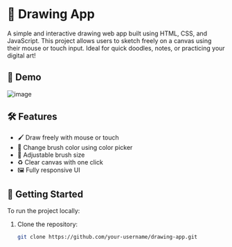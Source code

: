 # 🎨 Drawing App

A simple and interactive drawing web app built using HTML, CSS, and JavaScript. This project allows users to sketch freely on a canvas using their mouse or touch input. Ideal for quick doodles, notes, or practicing your digital art!

## 📸 Demo

![image](https://github.com/user-attachments/assets/d43db31e-c393-4a93-9096-7d5efcd55cc7)

## 🛠️ Features

- 🖌️ Draw freely with mouse or touch
- 🎨 Change brush color using color picker
- 📏 Adjustable brush size
- ♻️ Clear canvas with one click
- 🖼️ Fully responsive UI

## 🚀 Getting Started

To run the project locally:

1. Clone the repository:

   ```bash
   git clone https://github.com/your-username/drawing-app.git
